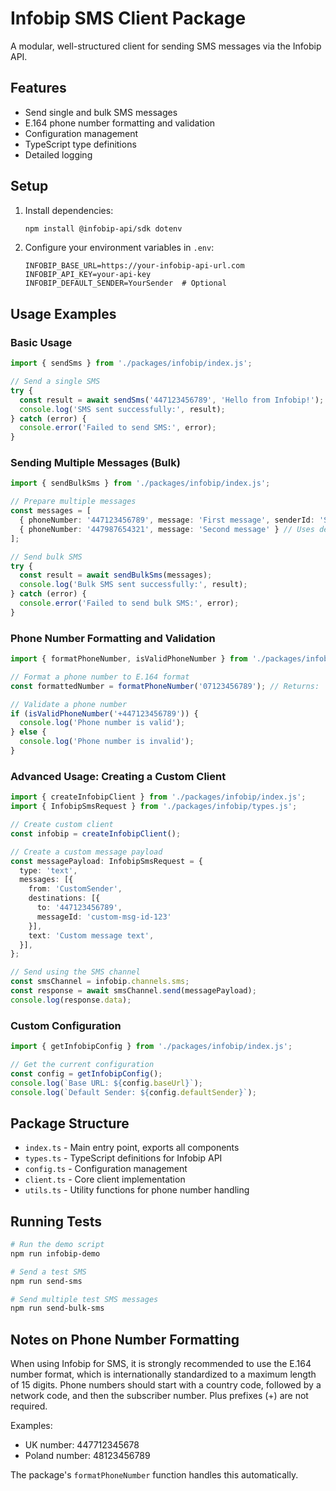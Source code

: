 # Infobip SMS Client Package

A modular, well-structured client for sending SMS messages via the Infobip API.

## Features

- Send single and bulk SMS messages
- E.164 phone number formatting and validation
- Configuration management
- TypeScript type definitions
- Detailed logging

## Setup

1. Install dependencies:
   ```bash
   npm install @infobip-api/sdk dotenv
   ```

2. Configure your environment variables in `.env`:
   ```
   INFOBIP_BASE_URL=https://your-infobip-api-url.com
   INFOBIP_API_KEY=your-api-key
   INFOBIP_DEFAULT_SENDER=YourSender  # Optional
   ```

## Usage Examples

### Basic Usage

```typescript
import { sendSms } from './packages/infobip/index.js';

// Send a single SMS
try {
  const result = await sendSms('447123456789', 'Hello from Infobip!');
  console.log('SMS sent successfully:', result);
} catch (error) {
  console.error('Failed to send SMS:', error);
}
```

### Sending Multiple Messages (Bulk)

```typescript
import { sendBulkSms } from './packages/infobip/index.js';

// Prepare multiple messages
const messages = [
  { phoneNumber: '447123456789', message: 'First message', senderId: 'Sender1' },
  { phoneNumber: '447987654321', message: 'Second message' } // Uses default sender
];

// Send bulk SMS
try {
  const result = await sendBulkSms(messages);
  console.log('Bulk SMS sent successfully:', result);
} catch (error) {
  console.error('Failed to send bulk SMS:', error);
}
```

### Phone Number Formatting and Validation

```typescript
import { formatPhoneNumber, isValidPhoneNumber } from './packages/infobip/index.js';

// Format a phone number to E.164 format
const formattedNumber = formatPhoneNumber('07123456789'); // Returns: '447123456789'

// Validate a phone number
if (isValidPhoneNumber('+447123456789')) {
  console.log('Phone number is valid');
} else {
  console.log('Phone number is invalid');
}
```

### Advanced Usage: Creating a Custom Client

```typescript
import { createInfobipClient } from './packages/infobip/index.js';
import { InfobipSmsRequest } from './packages/infobip/types.js';

// Create custom client
const infobip = createInfobipClient();

// Create a custom message payload
const messagePayload: InfobipSmsRequest = {
  type: 'text',
  messages: [{
    from: 'CustomSender',
    destinations: [{
      to: '447123456789',
      messageId: 'custom-msg-id-123'
    }],
    text: 'Custom message text',
  }],
};

// Send using the SMS channel
const smsChannel = infobip.channels.sms;
const response = await smsChannel.send(messagePayload);
console.log(response.data);
```

### Custom Configuration

```typescript
import { getInfobipConfig } from './packages/infobip/index.js';

// Get the current configuration
const config = getInfobipConfig();
console.log(`Base URL: ${config.baseUrl}`);
console.log(`Default Sender: ${config.defaultSender}`);
```

## Package Structure

- `index.ts` - Main entry point, exports all components
- `types.ts` - TypeScript definitions for Infobip API
- `config.ts` - Configuration management
- `client.ts` - Core client implementation
- `utils.ts` - Utility functions for phone number handling

## Running Tests

```bash
# Run the demo script
npm run infobip-demo

# Send a test SMS
npm run send-sms

# Send multiple test SMS messages
npm run send-bulk-sms
```

## Notes on Phone Number Formatting

When using Infobip for SMS, it is strongly recommended to use the E.164 number format, which is internationally standardized to a maximum length of 15 digits. Phone numbers should start with a country code, followed by a network code, and then the subscriber number. Plus prefixes (+) are not required.

Examples:
- UK number: 447712345678
- Poland number: 48123456789

The package's `formatPhoneNumber` function handles this automatically.